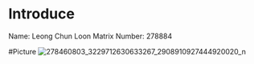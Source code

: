 # Introduce
Name: Leong Chun Loon
Matrix Number: 278884

#Picture
![278460803_3229712630633267_2908910927444920020_n](https://user-images.githubusercontent.com/104199648/198501000-9f4ac448-e748-4350-8072-02b28b060590.jpg)
